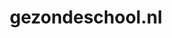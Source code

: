 ---
layout: post
title:  "gezondeschool.nl"
internal_url:  "/dutchgov/gezondeschool.nl.html"
categories: dutchgov
---